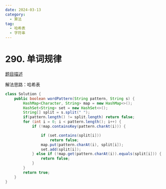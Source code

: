 ```yaml
---
date: 2024-03-13
category: 
  - 算法
tag: 
  - 哈希表
  - 字符串
---
```




# 290. 单词规律

<Badge text="简单" type="tip" vertical="middle" />

[题目描述](https://leetcode.cn/problems/word-pattern/)


解法思路：哈希表

```java
class Solution {
    public boolean wordPattern(String pattern, String s) {
		HashMap<Character, String> map = new HashMap<>();
		HashSet<String> set = new HashSet<>();
		String[] split = s.split(" ");
        if(pattern.length() != split.length) return false;
		for (int i = 0; i < pattern.length(); i++) {
			if (!map.containsKey(pattern.charAt(i))) {

				if (set.contains(split[i]))
					return false;
				map.put(pattern.charAt(i), split[i]);
                set.add(split[i]);
			} else if (!map.get(pattern.charAt(i)).equals(split[i])) {
				return false;
			}
		}
		return true;
	}
}
```
